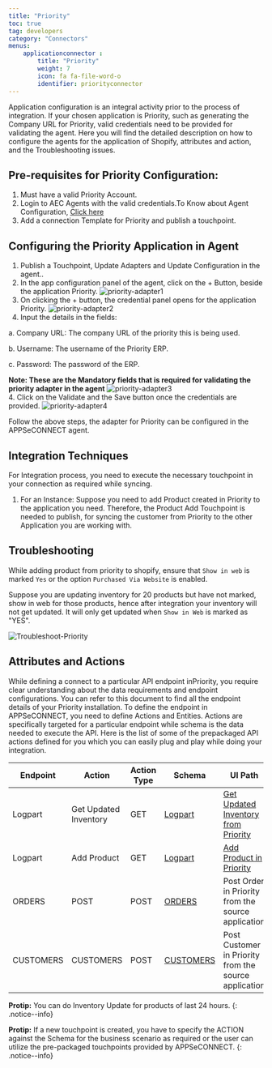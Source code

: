 ```yaml
---
title: "Priority"
toc: true
tag: developers
category: "Connectors"
menus: 
    applicationconnector :
        title: "Priority"
        weight: 7
        icon: fa fa-file-word-o
        identifier: priorityconnector
---
```


Application configuration is an integral activity prior to the process of integration. If your chosen application is Priority, such as generating the Company URL for Priority, 
valid credentials need to be provided for validating the agent.
Here you will find the detailed description on how to configure the agents for the application of Shopify, attributes and action, and the Troubleshooting issues.


## Pre-requisites for Priority Configuration:

1. Must have a valid Priority Account.
2. Login to AEC Agents with the valid credentials.To Know about Agent Configuration, [Click here](/deployment/Deployment-Configuration/)
3. Add a connection Template for Priority and publish a touchpoint.

## Configuring the Priority Application in Agent

1. Publish a Touchpoint, Update Adapters and Update Configuration in the agent..
2. In the app configuration panel of the agent, click on the + Button, beside the application Priority.
![priority-adapter1](/staticfiles/connectors/media/application-connector/priority-adapter1.png)
3. On clicking the + button, the credential panel opens for the application Priority.
![priority-adapter2](/staticfiles/connectors/media/application-connector/priority-adapter2.png)
4. Input the details in the fields:

a.	Company URL: The company URL of the priority this is being used.

b.	Username: The username of the Priority ERP.

c.	Password: The password of the ERP.

**Note: These are the Mandatory fields that is required for validating the priority adapter in the agent**
![priority-adapter3](/staticfiles/connectors/media/application-connector/priority-adapter3.png)  
4.	Click on the Validate and the Save button once the credentials are provided.
![priority-adapter4](/staticfiles/connectors/media/application-connector/priority-adapter4.png)

Follow the above steps, the adapter for Priority can be configured in the APPSeCONNECT agent.

## Integration Techniques

For Integration process, you need to execute the necessary touchpoint in your connection as required while syncing.

1.	For an Instance: Suppose you need to add Product created in Priority to the application you need. 
    Therefore, the Product Add Touchpoint is needed to publish, for syncing the customer from Priority 
    to the other Application you are working with.

## Troubleshooting

While adding product from priority to shopify, ensure that `Show in web` is marked `Yes` or the option `Purchased Via Website` is enabled. 

Suppose you are updating inventory for 20 products but have not marked, show in web for those products, hence after integration your inventory will
not get updated. It will only get updated when `Show in Web` is marked as "YES".

![Troubleshoot-Priority](/staticfiles/connectors/media/application-connector/Troubleshoot-Priority.png)
## Attributes and Actions

While defining a connect to a particular API endpoint inPriority, you require clear understanding about the data requirements 
and endpoint configurations. You can refer to this document to find all the endpoint details of your Priority installation. 
To define the endpoint in APPSeCONNECT, you need to define Actions and Entities. Actions are specifically targeted for a particular 
endpoint while schema is the data needed to execute the API. Here is the list of some of the prepackaged API actions defined for you 
which you can easily plug and play while doing your integration.

|Endpoint|Action|Action Type|Schema|UI Path|API Path|
|---|---|---|---|------|----|
Logpart|Get Updated Inventory|GET|[Logpart](https://portal.appseconnect.com/AppEntityAction?AppVersionId=c831ec5b-88b5-4371-9e5d-94c23e24aec7&entityId=5143da80-5685-4472-8c5c-3dec8dbe685f&entityActionId=aa03d44e-2a6e-4507-a53a-bcfc3c238b66&orgId=d21688a4-8967-48de-ae82-31dda565ec51&IsFromPopup=False)|[Get Updated Inventory from Priority](/connectors/Updating-Inventory-in-Priority/)|[LOGPART](https://prioritysoftware.github.io/restapi/modify/#Updating_a_Related_Entity)|
Logpart|Add Product|GET|[Logpart](https://portal.appseconnect.com/AppEntityAction?AppVersionId=c831ec5b-88b5-4371-9e5d-94c23e24aec7&entityId=5143da80-5685-4472-8c5c-3dec8dbe685f&entityActionId=8db20e90-b5ad-401a-a674-cdc06e05cdc3&orgId=d21688a4-8967-48de-ae82-31dda565ec51&IsFromPopup=False)|[Add Product in Priority](/connectors/Adding-Product-in-Priority/)|[LOGPART](https://prioritysoftware.github.io/restapi/request/#Requesting_an_Individual_Entity_by_ID)|
ORDERS|POST|POST|[ORDERS]()|Post Order in Priority from the source application||[ORDERS](https://prioritysoftware.github.io/restapi/modify/#Inserting_a_Related_Entity)|
CUSTOMERS|CUSTOMERS|POST|[CUSTOMERS]()|Post Customer in Priority from the source application||[CUSTOMERS](https://prioritysoftware.github.io/restapi/modify/)|

**Protip:** You can do Inventory Update for products of last 24 hours.
{: .notice--info}

**Protip:** If a new touchpoint is created, you have to specify the ACTION 
against the Schema for the business scenario as required or the user can utilize the pre-packaged touchpoints provided by APPSeCONNECT.
{: .notice--info}




